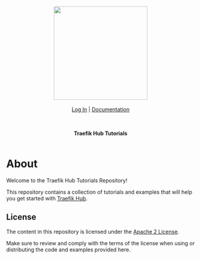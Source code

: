 <br/>

<div align="center" style="margin: 30px;">
<a href="https://hub.traefik.io/">
  <img src="https://doc.traefik.io/traefik-hub/assets/images/logos-traefik-hub-horizontal.svg" style="width:250px;" align="center" />
</a>
<br />
<br />

<div align="center">
    <a href="https://hub.traefik.io">Log In</a> |
    <a href="https://doc.traefik.io/traefik-hub/">Documentation</a>
</div>
</div>

<br />

<div align="center"><strong>Traefik Hub Tutorials</strong>

<br />
<br />
</div>

# About

Welcome to the Traefik Hub Tutorials Repository!

This repository contains a collection of tutorials and examples that will help you get started with [Traefik Hub](https://traefik.io/traefik-hub/ "Link to website of Traefik Hub").

## License

The content in this repository is licensed under the [Apache 2 License](https://www.apache.org/licenses/LICENSE-2.0 "Link to Apache 2 license").

Make sure to review and comply with the terms of the license when using or distributing the code and examples provided here.
